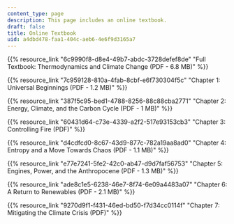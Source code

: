 ```yaml
---
content_type: page
description: This page includes an online textbook.
draft: false
title: Online Textbook
uid: a4dbd478-faa1-404c-aeb6-4e6f9d3165a7
---
```

{{% resource_link "6c9990f8-d8e4-49b7-abdc-3728defef8de" "Full Textbook: Thermodynamics and Climate Change (PDF - 6.8 MB)" %}}

{{% resource_link "7c959128-810a-4fab-8cbf-e6f730304f5c" "Chapter 1: Universal Beginnings (PDF - 1.2 MB)" %}}

{{% resource_link "387f5c95-bed1-4788-8256-88c88cba2771" "Chapter 2: Energy, Climate, and the Carbon Cycle (PDF - 1 MB)" %}}

{{% resource_link "60431d64-c73e-4339-a2f2-517e93153cb3" "Chapter 3: Controlling Fire (PDF)" %}}

{{% resource_link "d4cdfcd0-8c67-43d9-877c-782a19aa8ad0" "Chapter 4: Entropy and a Move Towards Chaos (PDF - 1.1 MB)" %}}

{{% resource_link "e77e7241-5fe2-42c0-ab47-d9d7faf56753" "Chapter 5: Engines, Power, and the Anthropocene (PDF - 1.3 MB)" %}}

{{% resource_link "ade8c1e5-6238-46e7-8f74-6e09a4483a07" "Chapter 6: A Return to Renewables (PDF - 2.1 MB)" %}}

{{% resource_link "9270d9f1-f431-46ed-bd50-f7d34cc0114f" "Chapter 7: Mitigating the Climate Crisis (PDF)" %}}